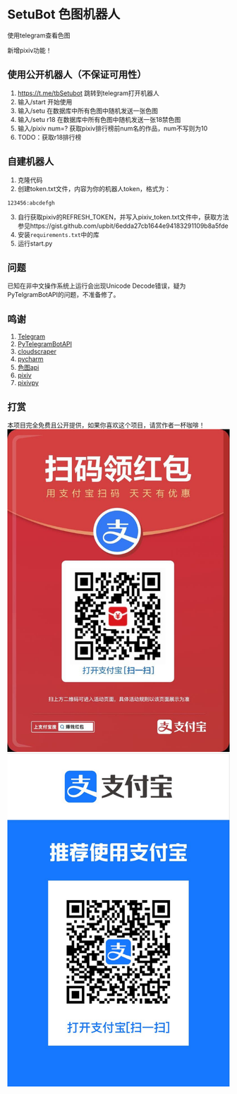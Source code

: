 # SetuBot 色图机器人
使用telegram查看色图

新增pixiv功能！
## 使用公开机器人（不保证可用性）
1. https://t.me/tbSetubot 跳转到telegram打开机器人
2. 输入/start 开始使用
3. 输入/setu 在数据库中所有色图中随机发送一张色图
4. 输入/setu r18 在数据库中所有色图中随机发送一张18禁色图
5. 输入/pixiv num=? 获取pixiv排行榜前num名的作品，num不写则为10
6. TODO：获取r18排行榜
## 自建机器人
1. 克隆代码
2. 创建token.txt文件，内容为你的机器人token，格式为：
```
123456:abcdefgh
```
3. 自行获取pixiv的REFRESH_TOKEN，并写入pixiv_token.txt文件中，获取方法参见https://gist.github.com/upbit/6edda27cb1644e94183291109b8a5fde
4. 安装`requirements.txt`中的库
5. 运行start.py

## 问题
已知在非中文操作系统上运行会出现Unicode Decode错误，疑为PyTelgramBotAPI的问题，不准备修了。
## 鸣谢
1. [Telegram](https://telegram.org/)
2. [PyTelegramBotAPI](https://github.com/eternnoir/pyTelegramBotAPI)
3. [cloudscraper](https://github.com/VeNoMouS/cloudscraper)
4. [pycharm](https://www.jetbrains.com/pycharm/)
5. [色图api](https://github.com/yuban10703/SetuAPI)
6. [pixiv](https://www.pixiv.net/)
7. [pixivpy](https://github.com/upbit/pixivpy)
## 打赏
本项目完全免费且公开提供，如果你喜欢这个项目，请赏作者一杯咖啡！
![支付宝红包码](./hongbaoma.jpg)
![支付宝](./zfb.jpg)